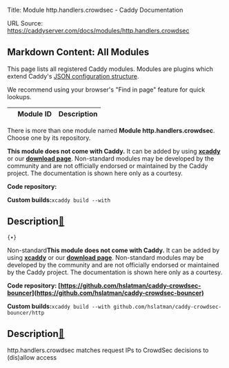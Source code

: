 Title: Module http.handlers.crowdsec - Caddy Documentation

URL Source: https://caddyserver.com/docs/modules/http.handlers.crowdsec

Markdown Content:
All Modules
-----------

This page lists all registered Caddy modules. Modules are plugins which extend Caddy's [JSON configuration structure](https://caddyserver.com/docs/json/).

We recommend using your browser's "Find in page" feature for quick lookups.

|  | Module ID | Description |
| --- | --- | --- |

There is more than one module named **Module http.handlers.crowdsec**. Choose one by its repository.

**This module does not come with Caddy.** It can be added by using **[xcaddy](https://caddyserver.com/docs/build#xcaddy)** or our **[download page](https://caddyserver.com/download)**. Non-standard modules may be developed by the community and are not officially endorsed or maintained by the Caddy project. The documentation is shown here only as a courtesy.

**Code repository:**

**Custom builds:**`xcaddy build --with`

Description[🔗](https://caddyserver.com/docs/modules/http.handlers.crowdsec#docs "Direct link")
-----------------------------------------------------------------------------------------------

`{▾}`

Non-standard**This module does not come with Caddy.** It can be added by using **[xcaddy](https://caddyserver.com/docs/build#xcaddy)** or our **[download page](https://caddyserver.com/download)**. Non-standard modules may be developed by the community and are not officially endorsed or maintained by the Caddy project. The documentation is shown here only as a courtesy.

**Code repository: [https://github.com/hslatman/caddy-crowdsec-bouncer](https://github.com/hslatman/caddy-crowdsec-bouncer)**

**Custom builds:**`xcaddy build --with github.com/hslatman/caddy-crowdsec-bouncer/http`

Description[🔗](https://caddyserver.com/docs/modules/http.handlers.crowdsec#docs "Direct link")
-----------------------------------------------------------------------------------------------

http.handlers.crowdsec matches request IPs to CrowdSec decisions to (dis)allow access
